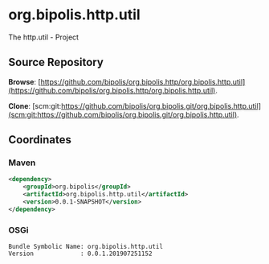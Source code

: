 # org.bipolis.http.util

The http.util - Project

## Source Repository

**Browse**: [https://github.com/bipolis/org.bipolis.http/org.bipolis.http.util](https://github.com/bipolis/org.bipolis.http/org.bipolis.http.util).

**Clone**: [scm:git:https://github.com/bipolis/org.bipolis.git/org.bipolis.http.util](scm:git:https://github.com/bipolis/org.bipolis.git/org.bipolis.http.util).

## Coordinates

### Maven

```xml
<dependency>
    <groupId>org.bipolis</groupId>
    <artifactId>org.bipolis.http.util</artifactId>
    <version>0.0.1-SNAPSHOT</version>
</dependency>
```

### OSGi

```
Bundle Symbolic Name: org.bipolis.http.util
Version             : 0.0.1.201907251152
```